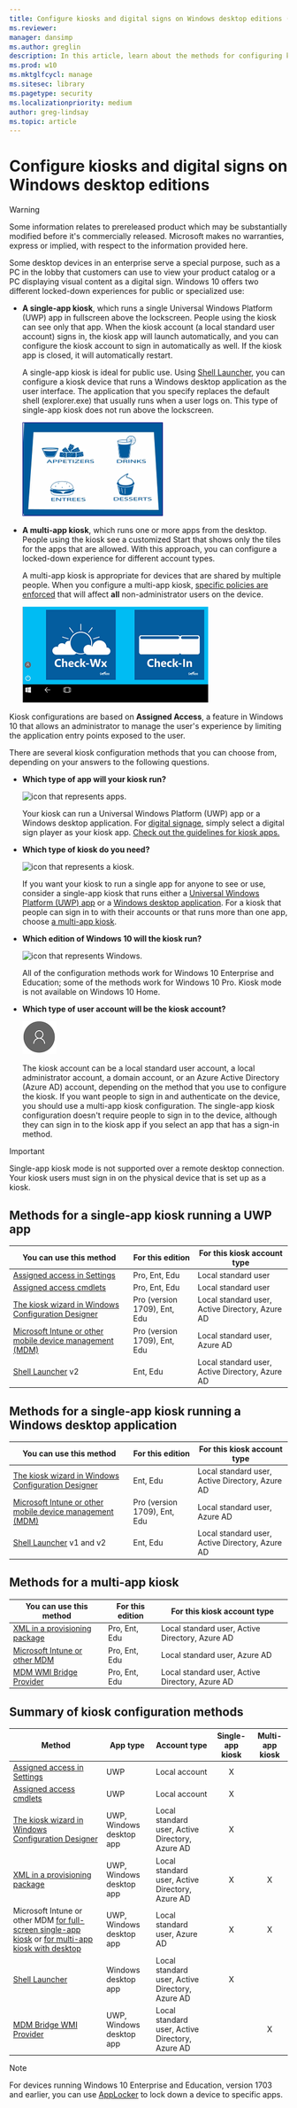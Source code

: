 ```yaml
---
title: Configure kiosks and digital signs on Windows desktop editions (Windows 10)
ms.reviewer: 
manager: dansimp
ms.author: greglin
description: In this article, learn about the methods for configuring kiosks and digital signs on Windows desktop editions.
ms.prod: w10
ms.mktglfcycl: manage
ms.sitesec: library
ms.pagetype: security
ms.localizationpriority: medium
author: greg-lindsay
ms.topic: article
---
```


# Configure kiosks and digital signs on Windows desktop editions

>[!WARNING]
>Some information relates to prereleased product which may be substantially modified before it's commercially released. Microsoft makes no warranties, express or implied, with respect to the information provided here.

Some desktop devices in an enterprise serve a special purpose, such as a PC in the lobby that customers can use to view your product catalog or a PC displaying visual content as a digital sign. Windows 10 offers two different locked-down experiences for public or specialized use:

- **A single-app kiosk**, which runs a single Universal Windows Platform (UWP) app in fullscreen above the lockscreen. People using the kiosk can see only that app. When the kiosk account (a local standard user account) signs in, the kiosk app will launch automatically, and you can configure the kiosk account to sign in automatically as well. If the kiosk app is closed, it will automatically restart. 
  
    A single-app kiosk is ideal for public use. Using [Shell Launcher](kiosk-shelllauncher.md), you can configure a kiosk device that runs a Windows desktop application as the user interface. The application that you specify replaces the default shell (explorer.exe) that usually runs when a user logs on. This type of single-app kiosk does not run above the lockscreen. 

    ![Illustration of a full-screen kiosk experience.](images/kiosk-fullscreen.png)

- **A multi-app kiosk**, which runs one or more apps from the desktop. People using the kiosk see a customized Start that shows only the tiles for the apps that are allowed. With this approach, you can configure a locked-down experience for different account types. 

    A multi-app kiosk is appropriate for devices that are shared by multiple people. When you configure a multi-app kiosk, [specific policies are enforced](kiosk-policies.md) that will affect **all** non-administrator users on the device. 

    ![Illustration of a kiosk Start screen.](images/kiosk-desktop.png)

Kiosk configurations are based on **Assigned Access**, a feature in Windows 10 that allows an administrator to manage the user's experience by limiting the application entry points exposed to the user. 

There are several kiosk configuration methods that you can choose from, depending on your answers to the following questions.

- **Which type of app will your kiosk run?**

    ![icon that represents apps.](images/office-logo.png) 

    Your kiosk can run a Universal Windows Platform (UWP) app or a Windows desktop application. For [digital signage](setup-digital-signage.md), simply select a digital sign player as your kiosk app. [Check out the guidelines for kiosk apps.](guidelines-for-assigned-access-app.md)

- **Which type of kiosk do you need?**

    ![icon that represents a kiosk.](images/kiosk.png)

    If you want your kiosk to run a single app for anyone to see or use, consider a single-app kiosk that runs either a [Universal Windows Platform (UWP) app](#uwp) or a [Windows desktop application](#classic). For a kiosk that people can sign in to with their accounts or that runs more than one app, choose [a multi-app kiosk](#desktop).

- **Which edition of Windows 10 will the kiosk run?**

    ![icon that represents Windows.](images/windows.png)

    All of the configuration methods work for Windows 10 Enterprise and Education; some of the methods work for Windows 10 Pro. Kiosk mode is not available on Windows 10 Home.

- **Which type of user account will be the kiosk account?**

    ![icon that represents a user account.](images/user.png)

    The kiosk account can be a local standard user account, a local administrator account, a domain account, or an Azure Active Directory (Azure AD) account, depending on the method that you use to configure the kiosk. If you want people to sign in and authenticate on the device, you should use a multi-app kiosk configuration. The single-app kiosk configuration doesn't require people to sign in to the device, although they can sign in to the kiosk app if you select an app that has a sign-in method.


>[!IMPORTANT]
>Single-app kiosk mode is not supported over a remote desktop connection. Your kiosk users must sign in on the physical device that is set up as a kiosk.
 
 <span id="uwp" />
 
## Methods for a single-app kiosk running a UWP app

You can use this method | For this edition | For this kiosk account type 
--- | --- | ---
[Assigned access in Settings](kiosk-single-app.md#local) | Pro, Ent, Edu | Local standard user
[Assigned access cmdlets](kiosk-single-app.md#powershell)  | Pro, Ent, Edu | Local standard user
[The kiosk wizard in Windows Configuration Designer](kiosk-single-app.md#wizard)  | Pro (version 1709), Ent, Edu | Local standard user, Active Directory, Azure AD 
[Microsoft Intune or other mobile device management (MDM)](kiosk-single-app.md#mdm) | Pro (version 1709), Ent, Edu | Local standard user, Azure AD
[Shell Launcher](kiosk-shelllauncher.md) v2 | Ent, Edu | Local standard user, Active Directory, Azure AD

<span id="classic" />

## Methods for a single-app kiosk running a Windows desktop application

You can use this method | For this edition | For this kiosk account type 
--- | --- | ---
[The kiosk wizard in Windows Configuration Designer](kiosk-single-app.md#wizard) | Ent, Edu | Local standard user, Active Directory, Azure AD 
[Microsoft Intune or other mobile device management (MDM)](kiosk-single-app.md#mdm) | Pro (version 1709), Ent, Edu | Local standard user, Azure AD
[Shell Launcher](kiosk-shelllauncher.md) v1 and v2 | Ent, Edu | Local standard user, Active Directory, Azure AD

<span id="desktop" />

## Methods for a multi-app kiosk

You can use this method | For this edition | For this kiosk account type 
--- | --- | ---
[XML in a provisioning package](lock-down-windows-10-to-specific-apps.md) | Pro, Ent, Edu | Local standard user, Active Directory, Azure AD
[Microsoft Intune or other MDM](lock-down-windows-10-to-specific-apps.md) | Pro, Ent, Edu | Local standard user, Azure AD
[MDM WMI Bridge Provider](kiosk-mdm-bridge.md) | Pro, Ent, Edu | Local standard user, Active Directory, Azure AD  

## Summary of kiosk configuration methods

Method | App type | Account type | Single-app kiosk | Multi-app kiosk
--- | --- | --- | :---: | :---:
[Assigned access in Settings](kiosk-single-app.md#local) | UWP | Local account | X  |
[Assigned access cmdlets](kiosk-single-app.md#powershell) | UWP | Local account | X |
[The kiosk wizard in Windows Configuration Designer](kiosk-single-app.md#wizard) | UWP, Windows desktop app | Local standard user, Active Directory, Azure AD | X  |
[XML in a provisioning package](lock-down-windows-10-to-specific-apps.md)  | UWP, Windows desktop app | Local standard user, Active Directory, Azure AD | X  | X
Microsoft Intune or other MDM [for full-screen single-app kiosk](kiosk-single-app.md#mdm) or [for multi-app kiosk with desktop](lock-down-windows-10-to-specific-apps.md) | UWP, Windows desktop app | Local standard user, Azure AD | X | X
[Shell Launcher](kiosk-shelllauncher.md) |Windows desktop app | Local standard user, Active Directory, Azure AD | X | 
[MDM Bridge WMI Provider](kiosk-mdm-bridge.md) | UWP, Windows desktop app | Local standard user, Active Directory, Azure AD |  | X


>[!NOTE]
>For devices running Windows 10 Enterprise and Education, version 1703 and earlier, you can use [AppLocker](lock-down-windows-10-applocker.md) to lock down a device to specific apps. 


